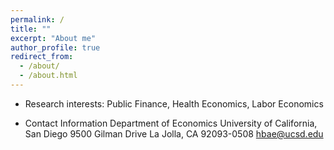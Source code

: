 ```yaml
---
permalink: /
title: ""
excerpt: "About me"
author_profile: true
redirect_from: 
  - /about/
  - /about.html
---
```


- Research interests: Public Finance, Health Economics, Labor Economics

- Contact Information 
Department of Economics
University of California, San Diego
9500 Gilman Drive
La Jolla, CA 92093-0508
hbae@ucsd.edu

